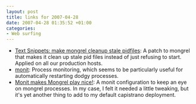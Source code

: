 ```yaml
---
layout: post
title: links for 2007-04-28
date: 2007-04-28 01:35:52 +01:00
categories:
- Web surfing
---
```

* [Text Snippets: make mongrel cleanup stale pidfiles](http://textsnippets.com/posts/show/931): A patch to mongrel that makes it clean up stale pid files instead of just refusing to start.  Applied on all our production hosts.
* [monit](http://www.tildeslash.com/monit/): Process monitoring, which seems to be particularly useful for automatically restarting dodgy processes.
* [Monit makes Mongrel play nice!](http://www.igvita.com/blog/2006/11/07/monit-makes-mongrel-play-nice/): A monit configuration to keep an eye on mongrel processes.  In my case, I felt it needed a little tweaking, but it's yet another thing to add to my default capistrano deployment.

